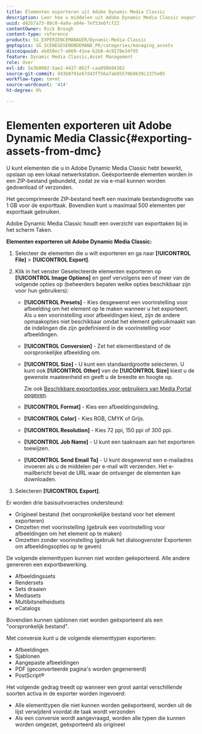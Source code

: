 ```yaml
---
title: Elementen exporteren uit Adobe Dynamic Media Classic
description: Leer hoe u middelen uit Adobe Dynamic Media Classic exporteert.
uuid: d42b7a73-80c0-4a9a-a04e-7ef53e6fcf22
contentOwner: Rick Brough
content-type: reference
products: SG_EXPERIENCEMANAGER/Dynamic-Media-Classic
geptopics: SG_SCENESEVENONDEMAND_PK/categories/managing_assets
discoiquuid: eb850ec7-a669-41ea-b2b0-4c9178e34f95
feature: Dynamic Media Classic,Asset Management
role: User
exl-id: 5e3b0002-5ae2-4437-862f-caa098b04362
source-git-commit: d43b0791e67d43ff56a7ab85570b9639c2375e05
workflow-type: tm+mt
source-wordcount: '414'
ht-degree: 0%

---
```


# Elementen exporteren uit Adobe Dynamic Media Classic{#exporting-assets-from-dmc}

U kunt elementen die u in Adobe Dynamic Media Classic hebt bewerkt, opslaan op een lokaal netwerkstation. Geëxporteerde elementen worden in een ZIP-bestand gebundeld, zodat ze via e-mail kunnen worden gedownload of verzonden.

Het gecomprimeerde ZIP-bestand heeft een maximale bestandsgrootte van 1 GB voor de exporttaak. Bovendien kunt u maximaal 500 elementen per exporttaak gebruiken.

Adobe Dynamic Media Classic houdt een overzicht van exporttaken bij in het scherm Taken.

**Elementen exporteren uit Adobe Dynamic Media Classic:**

1. Selecteer de elementen die u wilt exporteren en ga naar **[!UICONTROL File]** > **[!UICONTROL Export]**.
1. Klik in het venster Geselecteerde elementen exporteren op **[!UICONTROL Image Options]** en geef vervolgens een of meer van de volgende opties op (beheerders bepalen welke opties beschikbaar zijn voor hun gebruikers):

   * **[!UICONTROL Presets]** - Kies desgewenst een voorinstelling voor afbeelding om het element op te maken wanneer u het exporteert. Als u een voorinstelling voor afbeeldingen kiest, zijn de andere opmaakopties niet beschikbaar omdat het element gebruikmaakt van de indelingen die zijn gedefinieerd in de voorinstelling voor afbeeldingen.

   * **[!UICONTROL Conversion]** - Zet het elementbestand of de oorspronkelijke afbeelding om.

   * **[!UICONTROL Size]** - U kunt een standaardgrootte selecteren. U kunt ook **[!UICONTROL Other]** van de **[!UICONTROL Size]** kiest u de gewenste maateenheid en geeft u de breedte en hoogte op.

      Zie ook [Beschikbare exportopties voor gebruikers van Media Portal opgeven](specifying-export-options-available-media.md#specifying_export_options_available_to_media_portal_users).

   * **[!UICONTROL Format]** - Kies een afbeeldingsindeling.

   * **[!UICONTROL Color]** - Kies RGB, CMYK of Grijs.

   * **[!UICONTROL Resolution]** - Kies 72 ppi, 150 ppi of 300 ppi.

   * **[!UICONTROL Job Name]** - U kunt een taaknaam aan het exporteren toewijzen.

   * **[!UICONTROL Send Email To]** - U kunt desgewenst een e-mailadres invoeren als u de middelen per e-mail wilt verzenden. Het e-mailbericht bevat de URL waar de ontvanger de elementen kan downloaden.

1. Selecteren **[!UICONTROL Export]**.

Er worden drie basisuitvoeracties ondersteund:

* Origineel bestand (het oorspronkelijke bestand voor het element exporteren)
* Omzetten met voorinstelling (gebruik een voorinstelling voor afbeeldingen om het element op te maken)
* Omzetten zonder voorinstelling (gebruik het dialoogvenster Exporteren om afbeeldingsopties op te geven)

De volgende elementtypen kunnen niet worden geëxporteerd. Alle andere genereren een exportbewerking.

* Afbeeldingssets
* Rendersets
* Sets draaien
* Mediasets
* Multibitsnelheidsets
* eCatalogs

Bovendien kunnen sjablonen niet worden geëxporteerd als een &quot;oorspronkelijk bestand&quot;.

Met conversie kunt u de volgende elementtypen exporteren:

* Afbeeldingen
* Sjablonen
* Aangepaste afbeeldingen
* PDF (geconverteerde pagina&#39;s worden gegenereerd)
* PostScript®

Het volgende gedrag treedt op wanneer een groot aantal verschillende soorten activa in de exporter worden ingevoerd:

* Alle elementtypen die niet kunnen worden geëxporteerd, worden uit de lijst verwijderd voordat de taak wordt verzonden
* Als een conversie wordt aangevraagd, worden alle typen die kunnen worden omgezet, geëxporteerd als origineel

